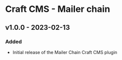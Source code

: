 # Craft CMS - Mailer chain

## v1.0.0 - 2023-02-13

### Added

- Initial release of the Mailer Chain Craft CMS plugin